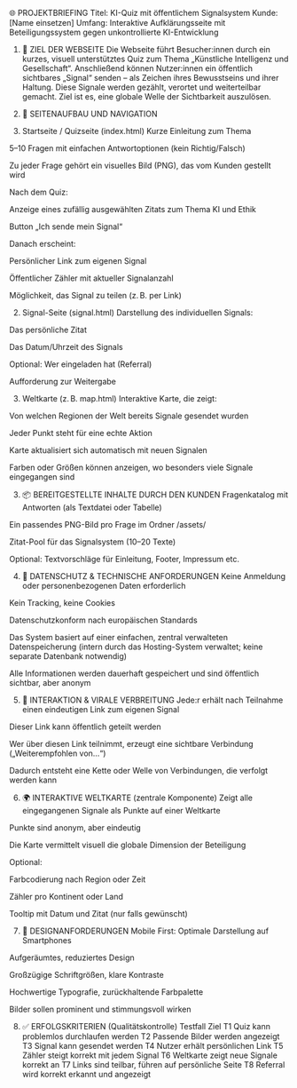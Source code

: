 🌐 PROJEKTBRIEFING
Titel: KI-Quiz mit öffentlichem Signalsystem
Kunde: [Name einsetzen]
Umfang: Interaktive Aufklärungsseite mit Beteiligungssystem gegen unkontrollierte KI-Entwicklung

1. 🎯 ZIEL DER WEBSEITE
   Die Webseite führt Besucher:innen durch ein kurzes, visuell unterstütztes Quiz zum Thema „Künstliche Intelligenz und Gesellschaft“.
   Anschließend können Nutzer:innen ein öffentlich sichtbares „Signal“ senden – als Zeichen ihres Bewusstseins und ihrer Haltung.
   Diese Signale werden gezählt, verortet und weiterteilbar gemacht. Ziel ist es, eine globale Welle der Sichtbarkeit auszulösen.

2. 📄 SEITENAUFBAU UND NAVIGATION
3. Startseite / Quizseite (index.html)
   Kurze Einleitung zum Thema

5–10 Fragen mit einfachen Antwortoptionen (kein Richtig/Falsch)

Zu jeder Frage gehört ein visuelles Bild (PNG), das vom Kunden gestellt wird

Nach dem Quiz:

Anzeige eines zufällig ausgewählten Zitats zum Thema KI und Ethik

Button „Ich sende mein Signal“

Danach erscheint:

Persönlicher Link zum eigenen Signal

Öffentlicher Zähler mit aktueller Signalanzahl

Möglichkeit, das Signal zu teilen (z. B. per Link)

2. Signal-Seite (signal.html)
   Darstellung des individuellen Signals:

Das persönliche Zitat

Das Datum/Uhrzeit des Signals

Optional: Wer eingeladen hat (Referral)

Aufforderung zur Weitergabe

3. Weltkarte (z. B. map.html)
   Interaktive Karte, die zeigt:

Von welchen Regionen der Welt bereits Signale gesendet wurden

Jeder Punkt steht für eine echte Aktion

Karte aktualisiert sich automatisch mit neuen Signalen

Farben oder Größen können anzeigen, wo besonders viele Signale eingegangen sind

3. 📦 BEREITGESTELLTE INHALTE DURCH DEN KUNDEN
   Fragenkatalog mit Antworten (als Textdatei oder Tabelle)

Ein passendes PNG-Bild pro Frage im Ordner /assets/

Zitat-Pool für das Signalsystem (10–20 Texte)

Optional: Textvorschläge für Einleitung, Footer, Impressum etc.

4. 🔐 DATENSCHUTZ & TECHNISCHE ANFORDERUNGEN
   Keine Anmeldung oder personenbezogenen Daten erforderlich

Kein Tracking, keine Cookies

Datenschutzkonform nach europäischen Standards

Das System basiert auf einer einfachen, zentral verwalteten Datenspeicherung
(intern durch das Hosting-System verwaltet; keine separate Datenbank notwendig)

Alle Informationen werden dauerhaft gespeichert und sind öffentlich sichtbar, aber anonym

5. 🔄 INTERAKTION & VIRALE VERBREITUNG
   Jede:r erhält nach Teilnahme einen eindeutigen Link zum eigenen Signal

Dieser Link kann öffentlich geteilt werden

Wer über diesen Link teilnimmt, erzeugt eine sichtbare Verbindung („Weiterempfohlen von…“)

Dadurch entsteht eine Kette oder Welle von Verbindungen, die verfolgt werden kann

6. 🌍 INTERAKTIVE WELTKARTE (zentrale Komponente)
   Zeigt alle eingegangenen Signale als Punkte auf einer Weltkarte

Punkte sind anonym, aber eindeutig

Die Karte vermittelt visuell die globale Dimension der Beteiligung

Optional:

Farbcodierung nach Region oder Zeit

Zähler pro Kontinent oder Land

Tooltip mit Datum und Zitat (nur falls gewünscht)

7. 📱 DESIGNANFORDERUNGEN
   Mobile First: Optimale Darstellung auf Smartphones

Aufgeräumtes, reduziertes Design

Großzügige Schriftgrößen, klare Kontraste

Hochwertige Typografie, zurückhaltende Farbpalette

Bilder sollen prominent und stimmungsvoll wirken

8. ✅ ERFOLGSKRITERIEN (Qualitätskontrolle)
   Testfall Ziel
   T1 Quiz kann problemlos durchlaufen werden
   T2 Passende Bilder werden angezeigt
   T3 Signal kann gesendet werden
   T4 Nutzer erhält persönlichen Link
   T5 Zähler steigt korrekt mit jedem Signal
   T6 Weltkarte zeigt neue Signale korrekt an
   T7 Links sind teilbar, führen auf persönliche Seite
   T8 Referral wird korrekt erkannt und angezeigt
